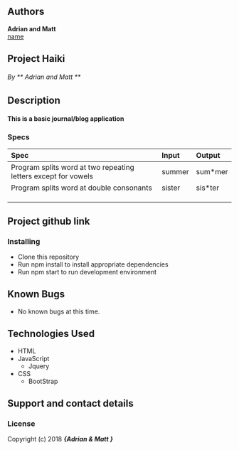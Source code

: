 ## Authors
 **Adrian and Matt**  
[name](https://github.com/url)

## Project Haiki


###### By ** Adrian and Matt **

## Description
#### This is a basic journal/blog application

### Specs
| Spec | Input | Output |
| :-------------     | :------------- | :------------- |
| Program splits word at two repeating letters except for vowels | summer | sum*mer
| Program splits word at double consonants | sister | sis*ter |
|  | |  |
|  | |
| | |

## Project github link


### Installing
* Clone this repository
* Run npm install to install appropriate dependencies
* Run npm start to run development environment


## Known Bugs
* No known bugs at this time.

## Technologies Used
* HTML
* JavaScript
  * Jquery
* CSS
  * BootStrap


## Support and contact details


### License

Copyright (c) 2018 **_{Adrian & Matt }_**
